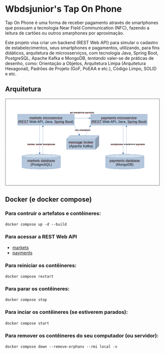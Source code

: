 # Wbdsjunior's Tap On Phone

Tap On Phone é uma forma de receber pagamento através de smartphones que possuam a tecnologia Near Field Communication (NFC), fazendo a leitura de cartões ou outros smarphones por aproximação.

Este projeto visa criar um backend (REST Web API) para simular o cadastro de estabelecimentos, seus smartphones e pagamentos, utilizando, para fins didáticos, arquitetura de microsserviços, com tecnologia Java, Spring Boot, PostgreSQL, Apache Kafka e MongoDB, _tentando_ valer-se de práticas de desenho, como: Orientação a Objetos, Arquitetura Limpa (Arquitetura Hexagonal), Padrões de Projeto (GoF, PoEAA e etc.), Código Limpo, SOLID e etc.

## Arquitetura

![Arquitura.](./taponphone-architecture.png)

## Docker (e docker compose)

### Para contruir o artefatos e contêineres:
```docker compose up -d --build```

### Para acessar a REST Web API
- [markets](http://localhost:8081/swagger-ui/index.html)
- [payments](http://localhost:8082/swagger-ui/index.html)

### Para reiniciar os contêineres:
```docker compose restart```

### Para parar os contêineres:
```docker compose stop```

### Para inciar os contêineres (se estiverem parados):
```docker compose start```

### Para remover os contêineres do seu computador (ou servidor):
```docker compose down --remove-orphans --rmi local -v```
